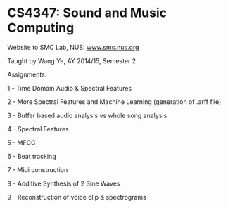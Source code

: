 # CS4347: Sound and Music Computing 
Website to SMC Lab, NUS: www.smc.nus.org

Taught by Wang Ye, AY 2014/15, Semester 2

Assignments:

1 - Time Domain Audio & Spectral Features

2 - More Spectral Features and Machine Learning (generation of .arff file)

3 - Buffer based audio analysis vs whole song analysis 

4 - Spectral Features

5 - MFCC 

6 - Beat tracking 

7 - Midi construction

8 - Additive Synthesis of 2 Sine Waves

9 - Reconstruction of voice clip & spectrograms
